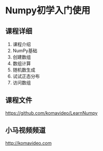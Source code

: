 Numpy初学入门使用
===============

## 课程详细

01. 课程介绍
02. NumPy基础
03. 创建数组
04. 数组计算
05. 随机数生成
06. 试试正态分布
07. 访问数组

## 课程文件

https://github.com/komavideo/LearnNumpy

## 小马视频频道

http://komavideo.com
